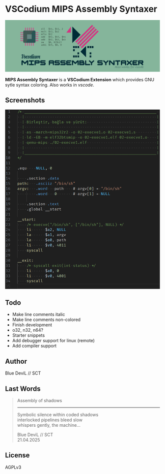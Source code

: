 # VSCodium MIPS Assembly Syntaxer

![banner](./assets/banner.png)

**MIPS Assembly Syntaxer** is a **VSCodium Extension** which provides
GNU sytle syntax coloring. Also works in _vscode_.

## Screenshots

![ss01](./assets/ss01.png)

## Todo

* Make line comments italic
* Make line comments non-colored
* Finish development
* o32, n32, n64?
* Starter snippets
* Add debugger support for linux (remote)
* Add compiler support

## Author

Blue DeviL // SCT

## Last Words

> Assembly of shadows
>
> ---
>
> Symbolic silence within coded shadows  
> interlocked pipelines bleed slow  
> whispers gently, the machine...  
>
> Blue DeviL // SCT  
> 21.04.2025

## License

AGPLv3
